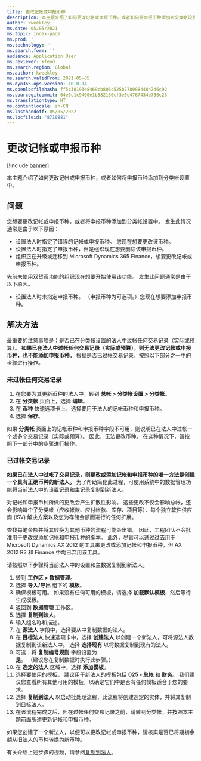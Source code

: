 ```yaml
---
title: 更改记帐或申报币种
description: 本主题介绍了如何更改记帐或申报币种，或者如何将申报币种添加到分类帐设置中。
author: kweekley
ms.date: 05/05/2021
ms.topic: index-page
ms.prod: ''
ms.technology: ''
ms.search.form: ''
audience: Application User
ms.reviewer: kfend
ms.search.region: Global
ms.author: kweekley
ms.search.validFrom: 2021-05-05
ms.dyn365.ops.version: 10.0.14
ms.openlocfilehash: ff5c38193e8469cb806c525b77809844847d6c92
ms.sourcegitcommit: 04e6c1c9400e1b582180cf3e0e4767434e736c26
ms.translationtype: HT
ms.contentlocale: zh-CN
ms.lasthandoff: 05/05/2022
ms.locfileid: "8710881"
---
```

# <a name="change-the-accounting-or-reporting-currency"></a>更改记帐或申报币种

[!include [banner](../includes/banner.md)]

本主题介绍了如何更改记帐或申报币种，或者如何将申报币种添加到分类帐设置中。

## <a name="symptom"></a>问题

您想要更改记帐或申报币种，或者将申报币种添加到分类帐设置中。 发生此情况通常是由于以下原因：

- 设置法人时指定了错误的记帐或申报币种。 您现在想要更改该币种。
- 设置法人时指定了申报币种，但是组织现在想要删除该申报币种。
- 组织正在升级或迁移到 Microsoft Dynamics 365 Finance，想要更改记帐或申报币种。

先前未使用双货币功能的组织现在想要开始使用该功能。 发生此问题通常是由于以下原因。

- 设置法人时未指定申报币种。 （申报币种为可选项。）您现在想要添加申报币种。

## <a name="resolution"></a>解决方法

最重要的注意事项是：是否已在分类帐设置的法人中过帐任何交易记录（实际或预算）。 **如果已在法人中过帐任何交易记录（实际或预算），则无法更改记帐或申报币种，也不能添加申报币种。** 根据是否已过帐交易记录，按照以下部分之一中的步骤进行操作。

### <a name="no-transactions-have-been-posted"></a>未过帐任何交易记录

1. 在您要为其更新币种的法人中，转到 **总帐 \> 分类帐设置 \> 分类帐**。
2. 在 **分类帐** 页面上，选择 **编辑**。
3. 在 **币种** 快速选项卡上，选择要用于法人的记帐币种和申报币种。
4. 选择 **保存**。

如果 **分类帐** 页面上的记帐币种和申报币种字段不可用，则说明已在法人中过帐一个或多个交易记录（实际或预算）。 因此，无法更改币种。 在这种情况下，请按照下一部分中的步骤进行操作。

### <a name="transactions-have-been-posted"></a>已过帐交易记录

**如果已在法人中过帐了交易记录，则更改或添加记帐和申报币种的唯一方法是创建一个具有正确币种的新法人。** 为了帮助简化此过程，可使用系统中的数据管理功能将当前法人中的设置记录和主记录复制到新法人。

对记帐和申报币种所做的更改会产生扩散性影响。 这些更改不仅会影响总帐，还会影响每个子分类帐（应收帐款、应付帐款、库存、项目等）、每个独立软件供应商 (ISV) 解决方案以及您为存储金额而进行的任何扩展。

查找每笔金额并将其转换为其他币种的流程可能会出错。 因此，工程团队不会批准用于更改或添加记帐和申报币种的脚本。 此外，尽管可以通过过去用于 Microsoft Dynamics AX 2012 的工具来更改或添加记帐和申报币种，但 AX 2012 R3 和 Finance 中均已弃用该工具。

请按照以下步骤将当前法人中的设置和主数据复制到新法人。

1. 转到 **工作区 \> 数据管理**。
2. 选择 **导入/导出** 组下的 **模板**。
3. 确保模板可用。 如果没有任何可用的模板，请选择 **加载默认模板**，然后等待生成模板。
4. 返回到 **数据管理** 工作区。
5. 选择 **复制到法人**。
6. 输入组名称和描述。
7. 在 **源法人** 字段中，选择要从中复制数据的法人。
8. 在 **目标法人** 快速选项卡中，选择 **创建法人** 以创建一个新法人，可将源法人数据复制到该新法人中。 选择 **选择现有** 以将数据复制到现有的法人。
9. 可选：将 **复制编号规则** 字段设置为 **是**。 （建议您在复制数据时执行此步骤。）
10. 在 **选定的法人** 区域中，选择 **添加模板**。
11. 选择要使用的模板。 建议用于新法人的模板包括 **025 - 总帐** 和 **财务**。 我们建议您查看所有其他可用的模板，以确定它们中是否有任何模板适合于您的要求。
12. 选择 **复制到法人** 以启动批处理流程，此流程将创建选定的实体，并将其复制到目标法人。
13. 在该流程完成之后，但在过帐任何交易记录之前，请转到分类帐，并按照本主题前面所述更新记帐和申报币种。

如果您创建了一个新法人，以便可以更改记帐或申报币种，请核实是否已将期初余额从旧法人的币种转换为新币种。

有关介绍上述步骤的视频，请参阅[复制到法人](https://community.dynamics.com/365/b/techtalks/posts/copy-into-legal-entity-october-24-2017)。
